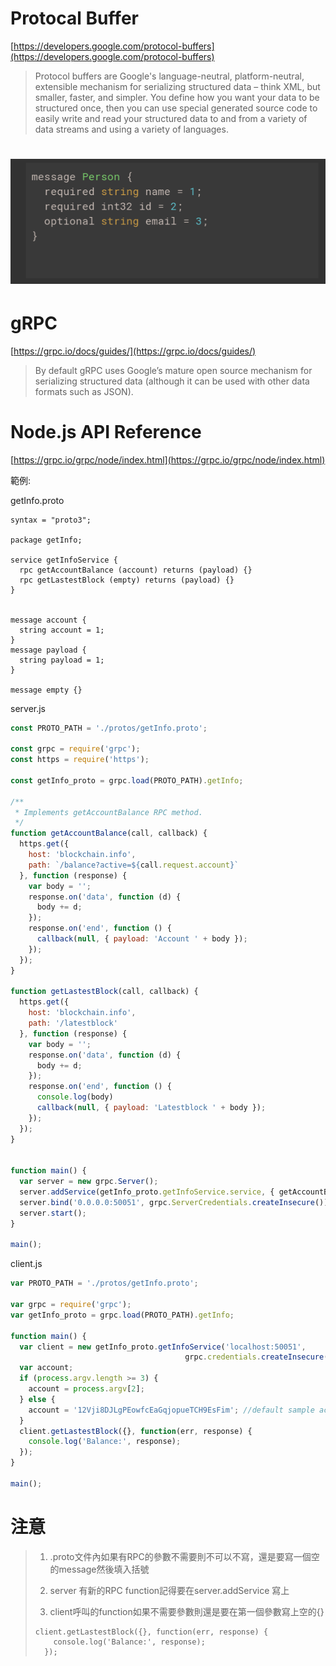 # Protocal Buffer

[https://developers.google.com/protocol-buffers](https://developers.google.com/protocol-buffers)

> Protocol buffers are Google's language-neutral, platform-neutral, extensible mechanism for serializing structured data – think XML, but smaller, faster, and simpler. You define how you want your data to be structured once, then you can use special generated source code to easily write and read your structured data to and from a variety of data streams and using a variety of languages.

# ![](/assets/5455.png)

# 

# gRPC

[https://grpc.io/docs/guides/](https://grpc.io/docs/guides/)

> By default gRPC uses Google’s mature open source mechanism for serializing structured data \(although it can be used with other data formats such as JSON\).

# Node.js API Reference

[https://grpc.io/grpc/node/index.html](https://grpc.io/grpc/node/index.html)

範例:

getInfo.proto

```
syntax = "proto3";

package getInfo;

service getInfoService {
  rpc getAccountBalance (account) returns (payload) {}
  rpc getLastestBlock (empty) returns (payload) {}
}


message account {
  string account = 1;
}
message payload {
  string payload = 1;
}

message empty {}
```

server.js

```js
const PROTO_PATH = './protos/getInfo.proto';

const grpc = require('grpc');
const https = require('https');

const getInfo_proto = grpc.load(PROTO_PATH).getInfo;

/**
 * Implements getAccountBalance RPC method.
 */
function getAccountBalance(call, callback) {
  https.get({
    host: 'blockchain.info',
    path: `/balance?active=${call.request.account}`
  }, function (response) {
    var body = '';
    response.on('data', function (d) {
      body += d;
    });
    response.on('end', function () {
      callback(null, { payload: 'Account ' + body });
    });
  });
}

function getLastestBlock(call, callback) {
  https.get({
    host: 'blockchain.info',
    path: '/latestblock'
  }, function (response) {
    var body = '';
    response.on('data', function (d) {
      body += d;
    });
    response.on('end', function () {
      console.log(body)
      callback(null, { payload: 'Latestblock ' + body });
    });
  });
}


function main() {
  var server = new grpc.Server();
  server.addService(getInfo_proto.getInfoService.service, { getAccountBalance, getLastestBlock });
  server.bind('0.0.0.0:50051', grpc.ServerCredentials.createInsecure());
  server.start();
}

main();
```

client.js

```js
var PROTO_PATH = './protos/getInfo.proto';

var grpc = require('grpc');
var getInfo_proto = grpc.load(PROTO_PATH).getInfo;

function main() {
  var client = new getInfo_proto.getInfoService('localhost:50051',
                                       grpc.credentials.createInsecure());
  var account;
  if (process.argv.length >= 3) {
    account = process.argv[2];
  } else {
    account = '12Vji8DJLgPEowfcEaGqjopueTCH9EsFim'; //default sample account
  }
  client.getLastestBlock({}, function(err, response) {
    console.log('Balance:', response);
  });
}

main();
```

# 注意

> 1. .proto文件內如果有RPC的參數不需要則不可以不寫，還是要寫一個空的message然後填入括號
>
> 2. server 有新的RPC function記得要在server.addService 寫上
>
> 3. client呼叫的function如果不需要參數則還是要在第一個參數寫上空的{}
>
> ```
> client.getLastestBlock({}, function(err, response) {
>     console.log('Balance:', response);
>   });
> ```




